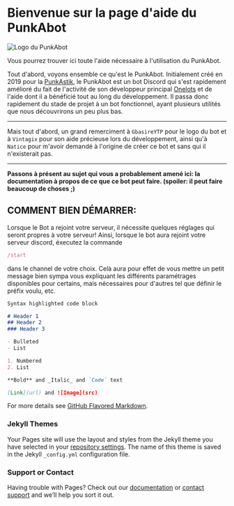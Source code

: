 
# Bienvenue sur la page d'aide du PunkAbot
![Logo du PunkAbot](https://cdn.discordapp.com/avatars/606915149651116052/f8c9d5858266fb584c184b67f555d2bc.png?size=1024)

Vous pourrez trouver ici toute l'aide nécessaire à l'utilisation du PunkAbot.

Tout d'abord, voyons ensemble ce qu'est le PunkAbot.
Initialement créé en 2019 pour la [PunkAstik](https://discord.gg/Punkastik), le PunkAbot est un bot Discord qui s'est rapidement amélioré du fait de l'activité de son développeur principal [Onelots](https://github.com/Oneloutre) et de l'aide dont il a bénéficié tout au long du développement. Il passa donc rapidement du stade de projet à un bot fonctionnel, ayant plusieurs utilités que nous découvrirons un peu plus bas.

--------------------------

Mais tout d'abord, un grand remerciment à `GbasireYTP` pour le logo du bot et à `Vintagix` pour son aide précieuse lors du développement, ainsi qu'à `Natice` pour m'avoir demandé à l'origine de créer ce bot et sans qui il n'existerait pas.

--------------------------


**Passons à présent au sujet qui vous a probablement amené ici: la documentation à propos de ce que ce bot peut faire. (spoiler: il peut faire beaucoup de choses ;)**


## COMMENT BIEN DÉMARRER:

Lorsque le Bot a rejoint votre serveur, il nécessite quelques réglages qui seront propres à votre serveur! 
Ainsi, lorsque le bot aura rejoint votre serveur discord, éxecutez la commande 
```js
/start
```
dans le channel de votre choix. Celà aura pour effet de vous mettre un petit message bien sympa vous expliquant les différents paramétrages disponibles pour certains, mais nécessaires pour d'autres tel que définir le préfix voulu, etc.

```markdown
Syntax highlighted code block

# Header 1
## Header 2
### Header 3

- Bulleted
- List

1. Numbered
2. List

**Bold** and _Italic_ and `Code` text

[Link](url) and ![Image](src)
```

For more details see [GitHub Flavored Markdown](https://guides.github.com/features/mastering-markdown/).

### Jekyll Themes

Your Pages site will use the layout and styles from the Jekyll theme you have selected in your [repository settings](https://github.com/Manuel83/sample/settings). The name of this theme is saved in the Jekyll `_config.yml` configuration file.

### Support or Contact

Having trouble with Pages? Check out our [documentation](https://help.github.com/categories/github-pages-basics/) or [contact support](https://github.com/contact) and we’ll help you sort it out.

